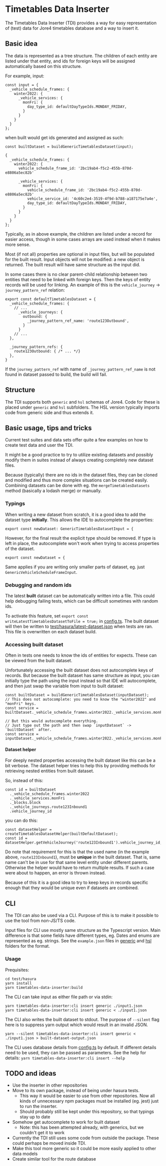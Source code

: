 # Timetables Data Inserter

The Timetables Data Inserter (TDI) provides a way for easy representation of (test) data
for Jore4 timetables database and a way to insert it.

## Basic idea

The data is represented as a tree structure.
The children of each entity are listed under that entity,
and ids for foreign keys will be assigned automatically based on this structure.

For example, input:

```
const input = {
  _vehicle_schedule_frames: {
    winter2022: {
      _vehicle_services: {
        monFri: {
          day_type_id: defaultDayTypeIds.MONDAY_FRIDAY,
        }
      }
    }
  }
};
```

when built would get ids generated and assigned as such:

```
const builtDataset = buildGenericTimetablesDataset(input);

{
  _vehicle_schedule_frames: {
    winter2022: {
      vehicle_schedule_frame_id: '2bc19ab4-f5c2-455b-870d-e8806a5ec82b'

      _vehicle_services: {
        monFri: {
          vehicle_schedule_frame_id: '2bc19ab4-f5c2-455b-870d-e8806a5ec82b'
          vehicle_service_id: '4c60c2e4-3519-4f9d-b788-a187175e7a4e',
          day_type_id: defaultDayTypeIds.MONDAY_FRIDAY,
        }
      }
    }
  }
};
```

Typically, as in above example, the children are listed under a record for easier access,
though in some cases arrays are used instead when it makes more sense.

Most (if not all) properties are optional in input files, but will be populated for the built result.
Input objects will not be modified: a new object is returned.
The built result will have same structure as the input did.

In some cases there is no clear parent-child relationship
between two entities that need to be linked with foreign keys.
Then the keys of entity records will be used for linking.
An example of this is the `vehicle_journey` -> `journey_pattern_ref` relation:

```
export const defaultTimetablesDataset = {
  _vehicle_schedule_frames: {
    // ...
      _vehicle_journeys: {
        outbound: {
          _journey_pattern_ref_name: 'route123Outbound',
        }
      }
    // ...
  },

  _journey_pattern_refs: {
    route123Outbound: { /* ... */}
  },
}
```

If the `journey_pattern_ref` with name of `_journey_pattern_ref_name` is not found in dataset passed to build,
the build will fail.

## Structure

The TDI supports both `generic` and `hsl` schemas of Jore4.
Code for these is placed under `generic` and `hsl` subfolders.
The HSL version typically imports code from generic side and thus extends it.

## Basic usage, tips and tricks

Current test suites and data sets offer quite a few examples on how to create test data and user the TDI.

It might be a good practice to try to utilize existing datasets and possibly modify them in suites
instead of always creating completely new dataset files.

Because (typically) there are no ids in the dataset files,
they can be cloned and modified and thus more complex situations can be created easily.
Combining datasets can be done with eg. the `mergeTimetablesDatasets` method (basically a lodash merge)
or manually.

### Typings

When writing a new dataset from scratch, it is a good idea to add the dataset type **initially**.
This allows the IDE to autocomplete the properties:

```
export const newDataset: GenericTimetablesDatasetInput = {
```

However, for the final result the explicit type should be removed.
If type is left in place, the autocomplete won't work when trying to access properties of the dataset.

```
export const newDataset = {
```

Same applies if you are writing only smaller parts of dataset, eg. just `GenericVehicleScheduleFrameInput`.

### Debugging and random ids

The latest **built** dataset can be automatically written into a file.
This could help debugging failing tests, which can be difficult sometimes with random ids.

To activate this feature, set `export const writeLatestTimetablesDatasetToFile = true;` in [config.ts](../config.ts).
The built dataset will then be written to [test/hasura/latest-dataset.json](../latest-dataset.json) when tests are ran.
This file is overwritten on each dataset build.

### Accessing built dataset

Often in tests one needs to know the ids of entities for expects.
These can be viewed from the built dataset.

Unfortunately accessing the built dataset does not autocomplete keys of records.
But because the built dataset has same structure as input,
you can initially type the path using the input instead so that IDE will autocomplete,
and then just swap the variable from input to built dataset:

```
const builtDataset = buildGenericTimetablesDataset(inputDataset);
// This does not autocomplete: you need to know the "winter2022" and "monFri" keys.
const service = builtDataset._vehicle_schedule_frames.winter2022._vehicle_services.monFri;

// But this would autocomplete everything.
// Just type out the path and then swap `inputDataset` -> `builtDataset` after.
const service = inputDataset._vehicle_schedule_frames.winter2022._vehicle_services.monFri;
```

#### Dataset helper

For deeply nested properties accessing the built dataset like this can be a bit verbose.
The dataset helper tries to help this by providing methods for retrieving nested entities from built dataset.

So, instead of this:

```
const id = builtDataset
  ._vehicle_schedule_frames.winter2022
  ._vehicle_services.monFri
  ._blocks.block
  ._vehicle_journeys.route123Inbound1
  .vehicle_journey_id
```

you can do this:

```
const datasetHelper = createTimetablesDatasetHelper(builtDefaultDataset);
const id = datasetHelper.getVehicleJourney('route123Inbound1').vehicle_journey_id;
```

Do note that requirement for this is that the used name (in the example above, `route123Inbound1`), must be **unique** in the built dataset.
That is, same name can't be in use for that same level entity under different parents.
Otherwise the helper would have to return multiple results.
If such a case were about to happen, an error is thrown instead.

Because of this it is a good idea to try to keep keys in records specific enough that they would be unique even if datasets are combined.

## CLI

The TDI can also be used via a CLI.
Purpose of this is to make it possible to use the tool from non-JS/TS code.

Input files for CLI use mostly same structure as the Typescript version.
Main difference is that some fields have different types, eg. Dates and enums are represented as eg. strings.
See the `example.json` files in [generic](./generic/example.json) and [hsl](./hsl/example.json) folders for the format.

### Usage

Prequisites:

```
cd test/hasura
yarn install
yarn timetables-data-inserter:build
```

The CLI can take input as either file path or via stdin:

```
yarn timetables-data-inserter:cli insert generic ./input1.json
yarn timetables-data-inserter:cli insert generic < ./input1.json
```

The CLI also writes the built dataset to stdout.
The purpose of `--silent` flag here is to suppress yarn output which would result in an invalid JSON.

```
yarn --silent timetables-data-inserter:cli insert generic < ./input1.json > built-dataset-output.json
```

The CLI uses database details from [config.ts](../config.ts) by default.
If different details need to be used, they can be passed as parameters.
See the help for details: `yarn timetables-data-inserter:cli insert --help`

## TODO and ideas

- Use the inserter in other repositories
- Move to its own package, instead of being under hasura tests.
  - This way it would be easier to use from other repositories. Now all kinds of unnecessary npm packages must be installed (eg. jest) just to run the inserter.
  - Should probably still be kept under this repository, so that typings stay up to date
- Somehow get autocomplete to work for built dataset
  - Note: this has been attempted already, with generics, but we couldn't get it to work
- Currently the TDI still uses some code from outside the package. These could perhaps be moved inside TDI.
- Make this tool more generic so it could be more easily applied to other data models
- Create similar tool for the route database
